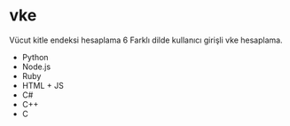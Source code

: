 # vke
Vücut kitle endeksi hesaplama
6 Farklı dilde kullanıcı girişli vke hesaplama.

- Python
- Node.js
- Ruby
- HTML + JS
- C#
- C++
- C

